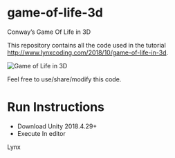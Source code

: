 # game-of-life-3d
Conway’s Game Of Life in 3D

This repository contains all the code used in the tutorial http://www.lynxcoding.com/2018/10/game-of-life-in-3d. 

![Game of Life in 3D](http://www.lynxcoding.com/wp-content/uploads/2018/10/game-of-life-3d-3.gif)

Feel free to use/share/modify this code.

# Run Instructions

- Download Unity 2018.4.29+
- Execute In editor

Lynx
